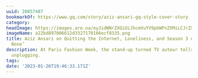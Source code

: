 ```yaml
---
uuid: 20057487
bookmarkOf: https://www.gq.com/story/aziz-ansari-gq-style-cover-story
category: 
headImage: https://images.are.na/eyJidWNrZXQiOiJhcmVuYV9pbWFnZXMiLCJrZXkiOiIyMDA1NzQ4Ny9vcmlnaW5hbF9hMjJiZDg5NzAwNjYxMmQzMzI3MTcwMTY2ZWNmODMzNS5wbmciLCJlZGl0cyI6eyJyZXNpemUiOnsid2lkdGgiOjEyMDAsImhlaWdodCI6MTIwMCwiZml0IjoiaW5zaWRlIiwid2l0aG91dEVubGFyZ2VtZW50Ijp0cnVlfSwid2VicCI6eyJxdWFsaXR5Ijo5MH0sImpwZWciOnsicXVhbGl0eSI6OTB9LCJyb3RhdGUiOm51bGx9fQ==?bc=0
imageName: a22bd897006612d3327170166ecf8335.png
title: Aziz Ansari on Quitting the Internet, Loneliness, and Season 3 of ‘Master of
  None’
description: At Paris Fashion Week, the stand-up turned TV auteur tells us why he’s
  unplugging.
tags: 
date: '2023-01-26T19:46:33.171Z'
---
```

